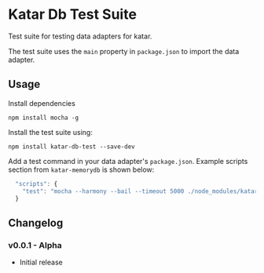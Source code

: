 Katar Db Test Suite
===================

Test suite for testing data adapters for katar.

The test suite uses the `main` property in `package.json` to import the data adapter.


Usage
-----

Install dependencies

`npm install mocha -g`

Install the test suite using:

`npm install katar-db-test --save-dev`

Add a test command in your data adapter's `package.json`. Example scripts section from `katar-memorydb` is shown below:

```js
  "scripts": {
    "test": "mocha --harmony --bail --timeout 5000 ./node_modules/katar-db-test"
  }
```


Changelog
---------

### v0.0.1 - Alpha
- Initial release